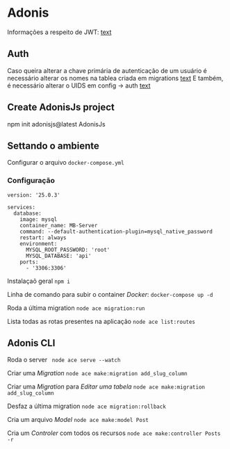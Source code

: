 # Adonis
Informações a respeito de JWT:
[text](https://www.youtube.com/watch?v=DPrhem174Ws)

## Auth
Caso queira alterar a chave primária de autenticação de um usuário é necessário alterar os nomes na tablea criada em migrations
[text](database/migrations/1709324540730_create_users_table.ts)
E também, é necessário alterar o UIDS em config -> auth
[text](config/auth.ts)
## Create AdonisJs project
npm init adonisjs@latest AdonisJs

## Settando o ambiente
Configurar o arquivo `docker-compose.yml`

### Configuração

```
version: '25.0.3'

services:
  database:
    image: mysql
    container_name: MB-Server
    command: --default-authentication-plugin=mysql_native_password
    restart: always
    environment:
      MYSQL_ROOT_PASSWORD: 'root'
      MYSQL_DATABASE: 'api'
    ports:
      - '3306:3306'

```

Instalaçaõ geral
`npm i`

Linha de comando para subir o container *Docker*:
`docker-compose up -d`

Roda a última migration
`node ace migration:run`

Lista todas as rotas presentes na aplicação
`node ace list:routes`


## Adonis CLI
Roda o server
` node ace serve --watch`

Criar uma *Migration*
`node ace make:migration add_slug_column`

Criar uma *Migration* para *Editar uma tabela*
`node ace make:migration add_slug_column`


Desfaz a última migration
`node ace migration:rollback`

Cria um arquivo *Model*
`node ace make:model Post`

Cria um *Controler* com todos os recursos 
`node ace make:controller Posts -r`